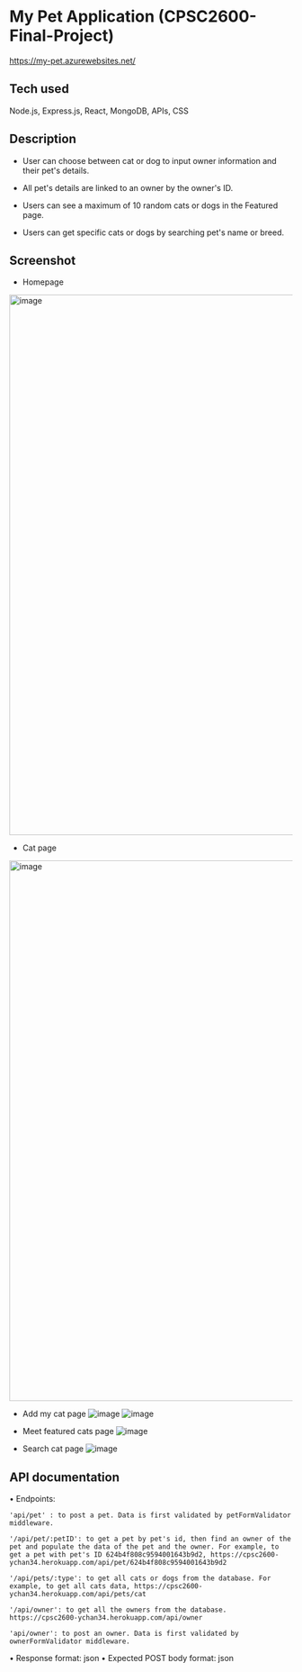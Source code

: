 # My Pet Application (CPSC2600-Final-Project)
https://my-pet.azurewebsites.net/

## Tech used
Node.js, Express.js, React, MongoDB, APIs, CSS


## Description

 - User can choose between cat or dog to input owner information and their pet's details.

 - All pet's details are linked to an owner by the owner's ID.

 - Users can see a maximum of 10 random cats or dogs in the Featured page.

 - Users can get specific cats or dogs by searching pet's name or breed.

## Screenshot
 - Homepage
  <img width="960" alt="image" src="https://user-images.githubusercontent.com/64840151/195427605-7b138017-40f8-4c89-9982-939388be6c7a.png">

 - Cat page
 <img width="960" alt="image" src="https://user-images.githubusercontent.com/64840151/195427793-a922730c-4215-4f7b-b0c5-0a5626f94261.png">

 - Add my cat page
 ![image](https://user-images.githubusercontent.com/64840151/195424902-5143ea97-a695-4dc0-b21b-81d8e8d9b5c3.png)
 ![image](https://user-images.githubusercontent.com/64840151/195428178-ea3dc404-5a3f-4888-bf1d-1ecac3d3baa2.png)

 - Meet featured cats page
 ![image](https://user-images.githubusercontent.com/64840151/195425220-063cab29-29ab-490b-a82b-a99587f5c8e8.png)

 - Search cat page
 ![image](https://user-images.githubusercontent.com/64840151/195425636-4e3394a2-ea6d-4c3f-9101-78165168248f.png)


## API documentation

• Endpoints: 

    'api/pet' : to post a pet. Data is first validated by petFormValidator middleware.

    '/api/pet/:petID': to get a pet by pet's id, then find an owner of the pet and populate the data of the pet and the owner. For example, to get a pet with pet's ID 624b4f808c9594001643b9d2, https://cpsc2600-ychan34.herokuapp.com/api/pet/624b4f808c9594001643b9d2

    '/api/pets/:type': to get all cats or dogs from the database. For example, to get all cats data, https://cpsc2600-ychan34.herokuapp.com/api/pets/cat

    '/api/owner': to get all the owners from the database. https://cpsc2600-ychan34.herokuapp.com/api/owner

    'api/owner': to post an owner. Data is first validated by ownerFormValidator middleware.

• Response format: json
• Expected POST body format: json

